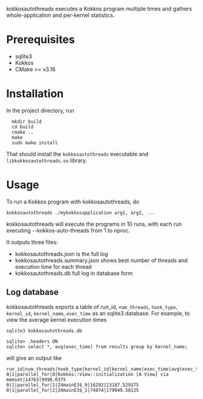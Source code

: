 kokkosautothreads executes a Kokkos program multiple times and gathers
whole-application and per-kernel statistics.

# Prerequisites

- sqlite3
- Kokkos
- CMake >= v3.16

# Installation

In the project directory, run

```
  mkdir build
  cd build
  cmake ..
  make
  sudo make install
```

That should install the `kokkosautothreads` executable and
`libkokkosautothreads.so` library.

# Usage

To run a Kokkos program with kokkosautothreads, do

```
kokkosautothreads ./mykokkosapplication arg1, arg2, ...
```

kokkosautothreads will execute the programs in 10 runs, with each run executing
--kokkos-auto-threads from 1 to nproc.

It outputs three files:

- kokkosautothreads.json is the full log
- kokkosautothreads.summary.json shows best number of threads and execution time for each thread
- kokkosautothreads.db full log in database form

## Log database

kokkosautothreads exports a table of run_id, `num_threads`, `hook_type`, `kernel_id`, `kernel_name`, `exec_time` as an
sqlite3 database. For example, to view the average kernel execution times

```
sqlite3 kokkosautothreads.db

sqlite> .headers ON
sqlite> select *, avg(exec_time) from results group by kernel_name;
```

will give an output like

```
run_id|num_threads|hook_type|kernel_id|kernel_name|exec_time|avg(exec_time)
0|1|parallel_for|0|Kokkos::View::initialization [A View] via memset|14763|9998.0375
0|1|parallel_for|1|Z4mainE3$_0|16292|23187.529375
0|1|parallel_for|2|Z4mainE3$_1|74074|179949.58125
```
